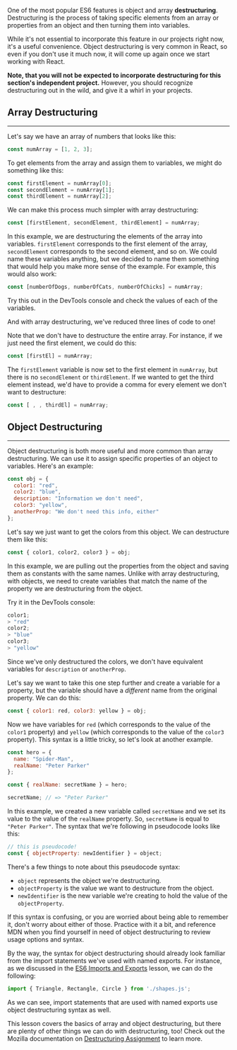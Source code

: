 One of the most popular ES6 features is object and array **destructuring**. Destructuring is the process of taking specific elements from an array or properties from an object and then turning them into variables. 

While it's not essential to incorporate this feature in our projects right now, it's a useful convenience. Object destructuring is very common in React, so even if you don't use it much now, it will come up again once we start working with React. 

**Note, that you will not be expected to incorporate destructuring for this section's independent project.** However, you should recognize destructuring out in the wild, and give it a whirl in your projects.

## Array Destructuring
---

Let's say we have an array of numbers that looks like this:

```js
const numArray = [1, 2, 3];
```

To get elements from the array and assign them to variables, we might do something like this:

```js
const firstElement = numArray[0];
const secondElement = numArray[1];
const thirdElement = numArray[2];
```

We can make this process much simpler with array destructuring:

```js
const [firstElement, secondElement, thirdElement] = numArray;
```

In this example, we are destructuring the elements of the array into variables. `firstElement` corresponds to the first element of the array, `secondElement` corresponds to the second element, and so on. We could name these variables anything, but we decided to name them something that would help you make more sense of the example. For example, this would also work:

```js
const [numberOfDogs, numberOfCats, numberOfChicks] = numArray;
```

Try this out in the DevTools console and check the values of each of the variables.

And with array destructuring, we've reduced three lines of code to one!

Note that we don't have to destructure the entire array. For instance, if we just need the first element, we could do this:

```js
const [firstEl] = numArray;
```

The `firstElement` variable is now set to the first element in `numArray`, but there is no `secondElement` or `thirdElement`. If we wanted to get the third element instead, we'd have to provide a comma for every element we don't want to destructure:

```js
const [ , , thirdEl] = numArray;
```

## Object Destructuring
---

Object destructuring is both more useful and more common than array destructuring. We can use it to assign specific properties of an object to variables. Here's an example:

```js
const obj = {
  color1: "red",
  color2: "blue",
  description: "Information we don't need",
  color3: "yellow",
  anotherProp: "We don't need this info, either"
};
```

Let's say we just want to get the colors from this object. We can destructure them like this:

```js
const { color1, color2, color3 } = obj;
```

In this example, we are pulling out the properties from the object and saving them as constants with the same names. Unlike with array destructuring, with objects, we need to create variables that match the name of the property we are destructuring from the object.

Try it in the DevTools console:

```js
color1;
> "red"
color2;
> "blue"
color3;
> "yellow"
```

Since we've only destructured the colors, we don't have equivalent variables for `description` or `anotherProp`.

Let's say we want to take this one step further and create a variable for a property, but the variable should have a _different_ name from the original property. We can do this:

```js
const { color1: red, color3: yellow } = obj;
```

Now we have variables for `red` (which corresponds to the value of the `color1` property) and `yellow` (which corresponds to the value of the `color3` property). This syntax is a little tricky, so let's look at another example.

```js
const hero = {
  name: "Spider-Man",
  realName: "Peter Parker"
};

const { realName: secretName } = hero;

secretName; // => "Peter Parker"
```

In this example, we created a new variable called `secretName` and we set its value to the value of the `realName` property. So, `secretName` is equal to `"Peter Parker"`. The syntax that we're following in pseudocode looks like this:

```js
// this is pseudocode!
const { objectProperty: newIdentifier } = object;
```

There's a few things to note about this pseudocode syntax:

* `object` represents the object we're destructuring.
* `objectProperty` is the value we want to destructure from the object.
* `newIdentifier` is the new variable we're creating to hold the value of the `objectProperty`.

If this syntax is confusing, or you are worried about being able to remember it, don't worry about either of those. Practice with it a bit, and reference MDN when you find yourself in need of object destructuring to review usage options and syntax. 

By the way, the syntax for object destructuring should already look familiar from the import statements we've used with named exports. For instance, as we discussed in the [ES6 Imports and Exports](/intermediate-javascript/test-driven-development-and-environments-with-javascript/es6-imports-and-exports) lesson, we can do the following: 

```js
import { Triangle, Rectangle, Circle } from './shapes.js';
```

As we can see, import statements that are used with named exports use object destructuring syntax as well.

This lesson covers the basics of array and object destructuring, but there are plenty of other things we can do with destructuring, too! Check out the Mozilla documentation on [Destructuring Assignment](https://developer.mozilla.org/en-US/docs/Web/JavaScript/Reference/Operators/Destructuring_assignment) to learn more.
